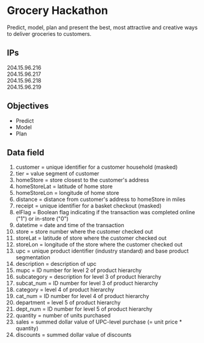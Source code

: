 # Grocery Hackathon
Predict, model, plan and present the best, most attractive and creative ways to deliver groceries to customers.

## IPs
204.15.96.216  
204.15.96.217  
204.15.96.218  
204.15.96.219  

## Objectives
- Predict
- Model
- Plan

## Data field

1. customer = unique identifier for a customer household (masked)
1. tier = value segment of customer
1. homeStore = store closest to the customer's address
1. homeStoreLat = latitude of home store
1. homeStoreLon = longitude of home store
1. distance = distance from customer's address to homeStore in miles
1. receipt = unique identifier for a basket checkout (masked)
1. elFlag = Boolean flag indicating if the transaction was completed online ("1") or in-store ("0")
1. datetime = date and time of the transaction
1. store = store number where the customer checked out
1. storeLat = latitude of store where the customer checked out
1. storeLon = longitude of the store where the customer checked out
1. upc = unique product identifier (industry standard) and base product segmentation
1. description = description of upc
1. mupc = ID number for level 2 of product hierarchy
1. subcategory = description for level 3 of product hierarchy
1. subcat_num = ID number for level 3 of product hierarchy
1. category = level 4 of product hierarchy
1. cat_num = ID number for level 4 of product hierarchy
1. department = level 5 of product hierarchy
1. dept_num = ID number for level 5 of product hierarchy
1. quantity = number of units purchased
1. sales = summed dollar value of UPC-level purchase (= unit price * quantity)
1. discounts = summed dollar value of discounts


